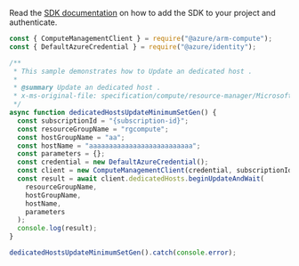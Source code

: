 Read the [SDK documentation](https://github.com/Azure/azure-sdk-for-js/blob/%40azure%2Farm-compute_18.0.0/sdk/compute/arm-compute/README.md) on how to add the SDK to your project and authenticate.

```javascript
const { ComputeManagementClient } = require("@azure/arm-compute");
const { DefaultAzureCredential } = require("@azure/identity");

/**
 * This sample demonstrates how to Update an dedicated host .
 *
 * @summary Update an dedicated host .
 * x-ms-original-file: specification/compute/resource-manager/Microsoft.Compute/stable/2022-03-01/ComputeRP/examples/dedicatedHostExamples/DedicatedHosts_Update_MinimumSet_Gen.json
 */
async function dedicatedHostsUpdateMinimumSetGen() {
  const subscriptionId = "{subscription-id}";
  const resourceGroupName = "rgcompute";
  const hostGroupName = "aa";
  const hostName = "aaaaaaaaaaaaaaaaaaaaaaaaaa";
  const parameters = {};
  const credential = new DefaultAzureCredential();
  const client = new ComputeManagementClient(credential, subscriptionId);
  const result = await client.dedicatedHosts.beginUpdateAndWait(
    resourceGroupName,
    hostGroupName,
    hostName,
    parameters
  );
  console.log(result);
}

dedicatedHostsUpdateMinimumSetGen().catch(console.error);
```
